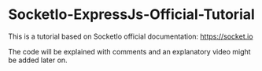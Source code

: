 # SocketIo-ExpressJs-Official-Tutorial
This is a tutorial based on SocketIo official documentation: https://socket.io


The code will be explained with comments and an explanatory video might be added later on.
